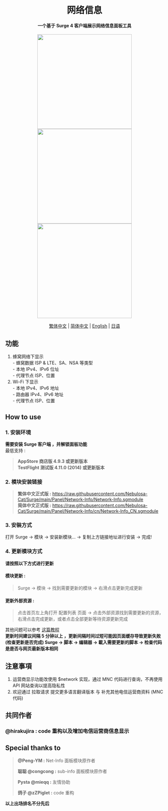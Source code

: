 <h1 align="center"> 网络信息 </h1>

<h4 align="center"> 一个基于 Surge 4 客户端展示网络信息面板工具 </h4>

<p align="center">
<img src="https://raw.githubusercontent.com/Nebulosa-Cat/Surge/main/Panel/Network-Info/img/Cell.PNG" width="300"></img>
<img src="https://raw.githubusercontent.com/Nebulosa-Cat/Surge/main/Panel/Network-Info/img/wifi.PNG" width="300"></img>
<img src="https://raw.githubusercontent.com/Nebulosa-Cat/Surge/main/Panel/Network-Info/img/error.PNG" width="300"></img>
</p>
<p align="center">
  <a href="/README.md">繁体中文</a> |
  <a href="/READMEs/README.cn.md">简体中文</a> |
  <a href="/READMEs/README.en.md">English</a> |
  <a href="/READMEs/README.jpn.md">日语</a>
</p>

## 功能
1. 蜂窝网络下显示<br>- 蜂窝数据 ISP  & LTE、SA、NSA 等类型<br>- 本地 IPv4、IPv6 位址<br>- 代理节点 ISP、位置
2. Wi-Fi 下显示<br>- 本地 IPv4、IPv6 地址<br>- 路由器 IPv4、IPv6 地址<br>- 代理节点 ISP、位置

## How to use
### 1. 安装环境
**需要安装 Surge 客户端 ，并解锁面板功能**<br>
最低支持 :<br>
>**AppStore 商店版 4.9.3 或更新版本**<br>
>**TestFlight 测试版 4.11.0 (2014) 或更新版本**
### 2. 模块安装链接
> **繁体中文正式版 :** https://raw.githubusercontent.com/Nebulosa-Cat/Surge/main/Panel/Network-Info/Network-Info.sgmodule<br>
> **简体中文正式版 :** https://raw.githubusercontent.com/Nebulosa-Cat/Surge/main/Panel/Network-Info/cn/Network-Info_CN.sgmodule<br>
### 3. 安裝方式
打开 Surge -> 模块 -> 安装新模块... -> 复制上方链接地址进行安装 -> 完成!
### 4. 更新模块方式
**请按照以下方式进行更新**<br>
#### 模块更新 : <br>
>Surge -> 模块 -> 找到需要更新的模块 -> 右滑点击更新完成更新<br>
#### 更新外部资源 : <br>
>点击首页左上角打开 配置列表 页面 -> 点击外部资源找到需要更新的资源，右滑点击完成更新，或者点击全部更新等待资源更新完成 <br>

其他问题可以参考 [这篇教程](https://www.jkg.tw/p3604/) <br>
**更新时间建议间隔 5 分钟以上 ，更新间隔时间过短可能因页面缓存导致更新失败<br>
(检查更新是否完成) Surge -> 脚本 -> 编辑器 -> 載入需要更新的脚本 -> 检查代码是是否与网页最新版本相同**


## 注意事項
1. 运营商显示功能改使用 $network 实现，通过 MNC 代码进行查询，不再使用 API 网站查询以提高隐私性
2. 欢迎通过 拉取请求 提交更多语言翻译版本 与 补充其他电信运营商资料 (MNC 代码)

## 共同作者
### **@hirakujira :**  code 重构以及增加电信运营商信息显示
## Special thanks to
> **@Peng-YM :** Net-Info 面板模块原作者<br>
>
> **聪聪 @congcong :** sub-info 面板模块原作者<br>
> 
> **Pysta @mieqq :** 友情协助<br>
> 
> **鸽子 @zZPiglet :** code 重构 <br>

__以上出场排名不分先后__
